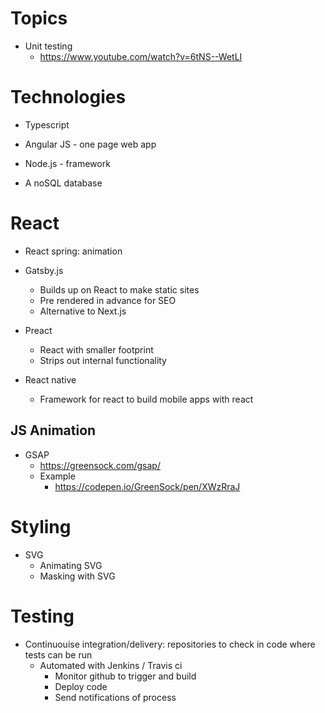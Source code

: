 # Topics

- Unit testing
	- https://www.youtube.com/watch?v=6tNS--WetLI

# Technologies

- Typescript

- Angular JS - one page web app

- Node.js - framework

- A noSQL database

# React

- React spring: animation

- Gatsby.js
	- Builds up on React to make static sites
	- Pre rendered in advance for SEO
	- Alternative to Next.js

- Preact
	- React with smaller footprint
	- Strips out internal functionality

- React native
	- Framework for react to build mobile apps with react

## JS Animation

- GSAP
	- https://greensock.com/gsap/
	- Example
		- https://codepen.io/GreenSock/pen/XWzRraJ

# Styling

- SVG
	- Animating SVG
	- Masking with SVG

# Testing

- Continuouise integration/delivery: repositories to check in code where tests can be run
	- Automated with Jenkins / Travis ci
		- Monitor github to trigger and build
		- Deploy code
		- Send notifications of process